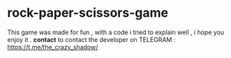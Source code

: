 # rock-paper-scissors-game
This game was made for fun , with a code i tried to explain well , i hope you enjoy it .
<b>contact</b>
to contact the developer on TELEGRAM : https://t.me/the_crazy_shadow/
